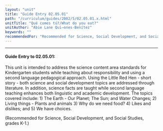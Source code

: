 ```yaml
---
layout: "unit"
title: "Guide Entry 02.05.01"
path: "/curriculum/guides/2002/5/02.05.01.x.html"
unitTitle: "Qué comes tú?/What do you eat?"
unitAuthor: "Abie Lane Qui–ones-Benítez"
keywords: ""
recommendedFor: "Recommended for Science, Social Development, and Social Studies, grades K-1."
---
```

<body>
<hr/>
 <h4>
  Guide Entry to 02.05.01:
 </h4>
 <p>
  This unit is intended to address the science content area standards for Kindergarten students while teaching about responsibility and using a second language pedagogical approach. Using the Little Red Hen - short story - both science and social development topics are addressed through literature. In addition, science facts are taught while second language teaching enhances both linguistic and academic development. The topics covered include: 1) The Earth - Our Planet; The Sun; and Water Changes; 2) Living things - Plants and animals 3) Why do we need food? 4) Likes and dislikes; and 5) We have choices.
 </p>
<p>
  (Recommended for Science, Social Development, and Social Studies, grades K-1.)
 </p>

</body>